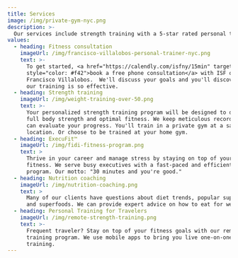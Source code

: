 ```yaml
---
title: Services
image: /img/private-gym-nyc.png
description: >-
  Our services include strength training with a 5-star rated personal trainer, nutrition coaching, and remote fitness training. We specialize in baby boomer fitness.
values:
  - heading: Fitness consultation
    imageUrl: /img/francisco-villalobos-personal-trainer-nyc.png
    text: >-
      To get started, <a href="https://calendly.com/isfny/15min" target="blank"
      style="color: #f42">book a free phone consultation</a> with ISF owner
      Francisco Villalobos.  We'll discuss your goals and you'll discover why
      our training is so effective.
  - heading: Strength training
    imageUrl: /img/weight-training-over-50.png
    text: >-
      Your personalized strength training program will be designed to develop
      full body strength and optimal fitness. We keep meticulous records so you
      can evaluate your progress. You'll train in a private gym at a safe
      location. Or choose to be trained at your home gym. 
  - heading: ExecuFit™
    imageUrl: /img/fidi-fitness-program.png
    text: >
      Thrive in your career and manage stress by staying on top of your physical
      fitness. We serve busy executives with a fast-paced and efficient workout
      program. Our motto: "30 minutes and you're good."
  - heading: Nutrition coaching
    imageUrl: /img/nutrition-coaching.png
    text: >
      Many of our clients have questions about diet trends, popular supplements,
      and superfoods. We can provide expert advice on how to eat for wellness. 
  - heading: Personal Training for Travelers
    imageUrl: /img/remote-strength-training.png
    text: >-
      Frequent traveler? Stay on top of your fitness goals with our remote
      training program. We use mobile apps to bring you live one-on-one
      training.
---
```



